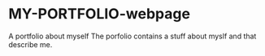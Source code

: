 # MY-PORTFOLIO-webpage
A portfolio about myself
The porfolio contains a stuff about myslf and that describe me.
